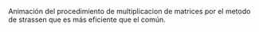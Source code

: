 Animación del procedimiento de multiplicacion de matrices por el metodo de strassen que es más eficiente que el común.